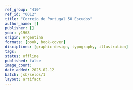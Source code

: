 ```yaml
---
ref_group: "410"
ref_id: "0012"
title: "Correio de Portugal 50 Escudos"
author_name: []
publisher: []
year: y1968
origin: Argentina
formats: [book, book-cover]
disciplines: [graphic-design, typography, illustration]
tags:
status: offline
published: false
image_count:
date_added: 2025-02-12
batch: jsb/selos/1
layout: artifact
---
```

